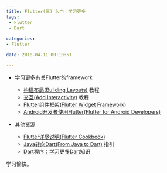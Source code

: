```yaml
---
title: Flutter(三) 入门：学习更多
tags: 
 - Flutter
 - Dart
 
categories:
- Flutter

date: 2018-04-11 00:10:51

---
```


- 学习更多有关Flutter的framework

  - [构建布局(Building Layouts)](https://techinsight.github.io/2018/04/11/flutter/flutter-building-layouts/#more) 教程
  - [交互(Add Interactivity)]() 教程
  - [Flutter组件框架(Flutter Widget Framework)]()
  - [Android开发者使用Flutter(Flutter for Android Developers)]()

- 其他资源
  
  - [Flutter详尽说明(Flutter Cookbook)]()
  - [Java转向Dart(From Java to Dart)]() 指引
  - [Dart程序：学习更多Dart知识]()

学习愉快。
<!--stackedit_data:
eyJoaXN0b3J5IjpbLTc2NzY4MDgwM119
-->